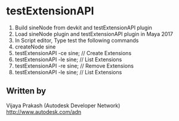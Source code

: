 # testExtensionAPI


1. Build sineNode from devkit and testExtensionAPI plugin
2. Load sineNode plugin and testExtensionAPI plugin in Maya 2017 
3. In Script editor, Type test the following commands
4. createNode sine
5. testExtensionAPI -ce sine; // Create Extensions
6. testExtensionAPI -le sine; // List Extensions
7. testExtensionAPI -re sine; // Remove Extensions
8. testExtensionAPI -le sine; // List Extensions

## Written by

Vijaya Prakash (Autodesk Developer Network)<br />
http://www.autodesk.com/adn<br />
